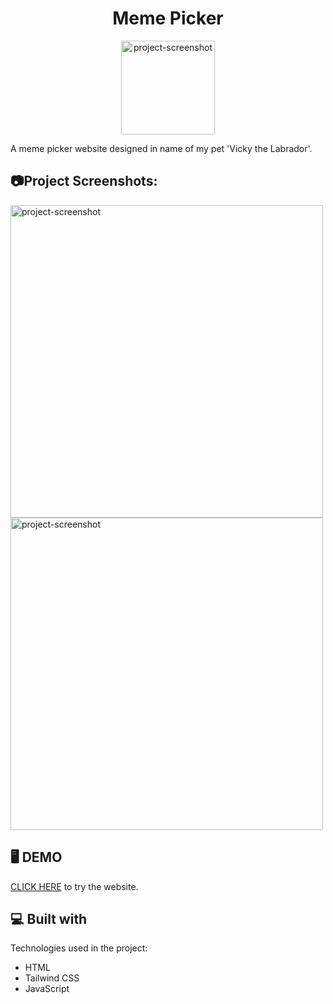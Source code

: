 <h1 align="center">Meme Picker</h1>

<p align="center"><img src="https://github.com/JoelVStan/Meme-Picker/assets/101164781/a378ec20-f60d-414b-a626-7c5708d718e4" alt="project-screenshot" align="center" height=150></p>

<p id="description">A meme picker website designed in name of my pet 'Vicky the Labrador'.</p>

<h2>📷Project Screenshots:</h2>

<img src="https://github.com/JoelVStan/Meme-Picker/assets/101164781/4444969b-ed35-4ce4-9c59-82bbe99d00e0" alt="project-screenshot" height=500>

<img src="https://github.com/JoelVStan/Meme-Picker/assets/101164781/238d6f57-4c23-4bdc-a3be-52bebae0c230" alt="project-screenshot" height=500>

<h2>🖥 DEMO</h2>

[CLICK HERE](https://vickys-meme-picker.netlify.app/) to try the website.
  
<h2>💻 Built with</h2>

Technologies used in the project:

*   HTML
*   Tailwind CSS
*   JavaScript
